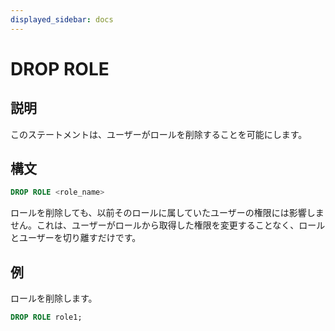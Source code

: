 ```yaml
---
displayed_sidebar: docs
---
```


# DROP ROLE

## 説明

このステートメントは、ユーザーがロールを削除することを可能にします。

## 構文

```sql
DROP ROLE <role_name>
```

ロールを削除しても、以前そのロールに属していたユーザーの権限には影響しません。これは、ユーザーがロールから取得した権限を変更することなく、ロールとユーザーを切り離すだけです。

## 例

ロールを削除します。

  ```sql
  DROP ROLE role1;
  ```